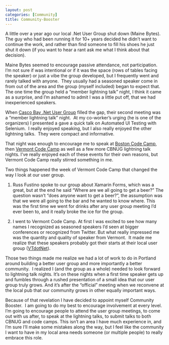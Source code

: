 ```yaml
---
layout: post
categories: [Community]
title: Community-Booster
---
```

A little over a year ago our local .Net User Group shut down (Maine Bytes).  The guy who had been running it for 10+ years decided he didn’t want to continue the work, and rather than find someone to fill his shoes he just shut it down (if you want to hear a rant ask me what I think about that decision).

Maine Bytes seemed to encourage passive attendance, not participation.  I’m not sure if was intentional or if it was the space (rows of tables facing the speaker) or just a vibe the group developed, but I frequently went and rarely talked with anyone. <!--more--> They usually had a seasoned speaker come in from out of the area and the group (myself included) began to expect that. The one time the group held a “member lightning talk” night, I think it came as a surprise, and I’m ashamed to admit I was a little put off, that we had inexperienced speakers.

When <a href="http://www.cbnug.com" target="_blank">Casco Bay .Net User Group</a> filled the gap, their second meeting was a “member lightning talk” night.  At my co-worker’s urging (he is one of the organizers) I presented a gave a quick talk on Automated UI Testing with Selenium.  I really enjoyed speaking, but I also really enjoyed the other lightning talks.  They were compact and informative.

That night was enough to encourage me to speak at <a href="http://bostoncodecamp.com" target="_blank">Boston Code Camp</a>, then <a href="http://vtcodecamp.org" target="_blank">Vermont Code Camp</a> as well as a few more CBNUG lightning talk nights. I’ve really enjoyed each of these events for their own reasons, but Vermont Code Camp really stirred something in me.

Two things happened the week of Vermont Code Camp that changed the way I look at our user group.
1. Russ Fustino spoke to our group about Xamarin Forms, which was a great, but at the end he said “Where are we all going to get a beer?” The question wasn’t “does anyone want to get a beer?”, the assumption was that we were all going to the bar and he wanted to know where. This was the first time we went for drinks after any user group meeting I’d ever been to, and it really broke the ice for the group.

2. I went to Vermont Code Camp. At first I was excited to see how many names I recognized as seasoned speakers I’d seen at bigger conferences or recognized from Twitter. But what really impressed me was the quantity and quality of speaker from Vermont.  It made me realize that these speakers probably got their starts at their local user group (<a href="http://www.meetup.com/VTCode/" target="_blank">VTdotNet</a>).

Those two things made me realize we had a lot of work to do in Portland around building a better user group and more importantly a better community.  I realized I (and the group as a whole) needed to look forward to lightning talk nights. It’s on these nights when a first time speaker gets up and fumbles through a rushed presentation of a small idea that our user group truly grows. And it’s after the “official” meeting when we reconvene at the local pub that our community grows in other equally important ways.

Because of that revelation I have decided to appoint myself Community Booster.  I am going to do my best to encourage involvement at every level.  I’m going to encourage people to attend the user group meetings, to come out with us after, to speak at the lightning talks, to submit talks to both CBNUG and code camps. This isn’t an area I have much experience in, and I’m sure I’ll make some mistakes along the way, but I feel like the community I want to have in my local area needs someone (or multiple people) to really embrace this role.

